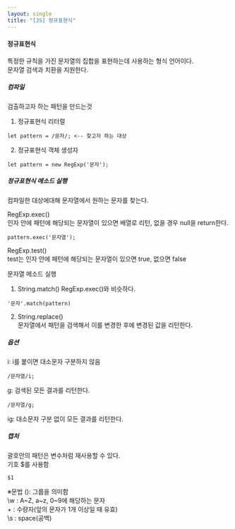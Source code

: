 ```yaml
---
layout: single
title: "[JS] 정규표현식"
---
```

#### 정규표현식   
특정한 규칙을 가진 문자열의 집합을 표현하는데 사용하는 형식 언어이다.   
문자열 검색과 치환을 지원한다.   
   
##### 컴파일   
검출하고자 하는 패턴을 만드는것   
1. 정규표현식 리터럴   
```
let pattern = /문자/; <-- 찾고자 하는 대상
```
2. 정규표현식 객체 생성자   
```
let pattern = new RegExp('문자');
```
##### 정규표현식 메소드 실행   
컴파일한 대상에대해 문자열에서 원하는 문자를 찾는다.    
   
RegExp.exec()   
인자 안에 패턴에 해당되는 문자열이 있으면 배열로 리턴, 없을 경우 null을 return한다.   
```
pattern.exec('문자열');
```
   
RegExp.test()    
test는 인자 안에 패턴에 해당되는 문자열이 있으면 true, 없으면 false   
   
문자열 메소드 실행   
1. String.match()
RegExp.exec()와 비슷하다.   
```
'문자'.match(pattern)
```
2. String.replace()   
문자열에서 패턴을 검색해서 이를 변경한 후에 변경된 값을 리턴한다.   

##### 옵션   
i: i를 붙이면 대소문자 구분하지 않음   
```
/문자열/i;
```
   
g: 검색된 모든 결과를 리턴한다.   
```
/문자열/g;
```
ig: 대소문자 구분 없이 모든 결과를 리턴한다.   
   
##### 캡처
괄호안의 패턴은 변수처럼 재사용할 수 있다.   
기호 $를 사용함   
```
$1
```
   
※문법
(): 그룹을 의미함   
\\w : A~Z, a~z, 0~9에 해당하는 문자   
\+ : 수량자(앞의 문자가 1개 이상일 때 유효)   
\\s : space(공백)   